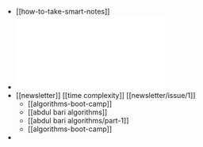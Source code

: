 - [[how-to-take-smart-notes]]
- ![MBI_self_assessment_for_organisations.pdf](../assets/MBI_self_assessment_for_organisations_1661224067198_0.pdf)
- [[newsletter]] [[time complexity]] [[newsletter/issue/1]]
	- [[algorithms-boot-camp]]
	- [[abdul bari algorithms]]
	- [[abdul bari algorithms/part-1]]
	- [[algorithms-boot-camp]]
-